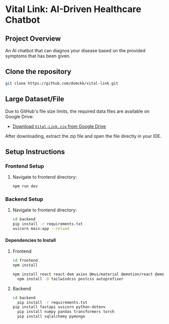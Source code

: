 # Vital Link: AI-Driven Healthcare Chatbot

## Project Overview
 An AI chatbot that can diagnos your disease based on the provided symptoms that has been given.

## Clone the repository
```bash
git clone https://github.com/domckk/vital-link.git
```

## Large Dataset/File
Due to GitHub's file size limits, the required data files are available on Google Drive:

- [Download `Vital-Link.zip` from Google Drive](https://drive.google.com/drive/folders/13G1gldDqOA4AnGrrN8aXxthr57t4RskN?usp=drive_link)

After downloading, extract the zip file and open the file directly in your IDE.

## Setup Instructions

### Frontend Setup
1. Navigate to frontend directory:
   ```bash
   npm run dev
### Backend Setup
1. Navigate to frontend directory:
   ```bash
   cd backend
   pip install -r requirements.txt
   uvicorn main:app --reload

#### Dependencies to Install
1. Frontend
   ```bash
   cd frontend
   npm install

   npm install react react-dom axios @mui/material @emotion/react @emotion/styled
	 npm install -D tailwindcss postcss autoprefixer  
2. Backend
   ```bash
   cd backend
	 pip install -r requirements.txt
   pip install fastapi uvicorn python-dotenv
	 pip install numpy pandas transformers torch 
	 pip install sqlalchemy pymongo 

   

